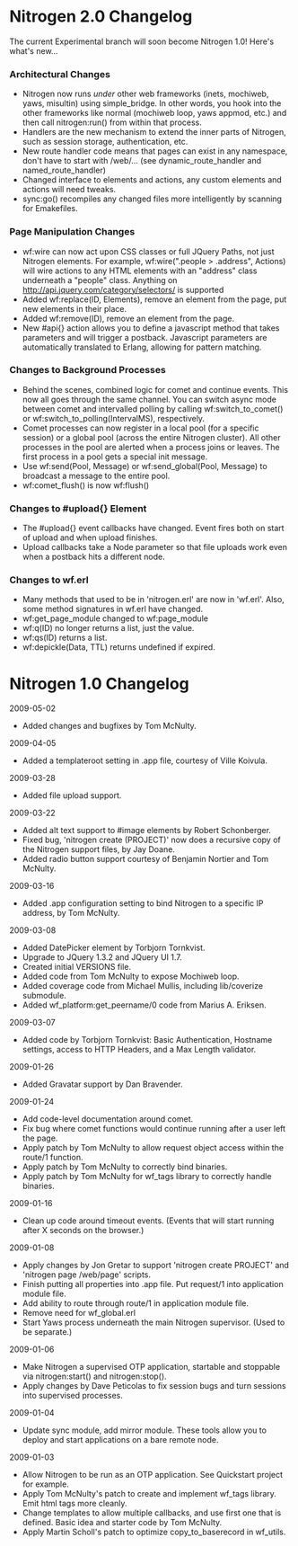 # Nitrogen 2.0 Changelog

The current Experimental branch will soon become Nitrogen 1.0!  Here's what's new...

### Architectural Changes

* Nitrogen now runs _under_ other web frameworks (inets, mochiweb, yaws, misultin) using simple_bridge. In other words, you hook into the other frameworks like normal (mochiweb loop, yaws appmod, etc.) and then call nitrogen:run() from within that process.
* Handlers are the new mechanism to extend the inner parts of Nitrogen, such as session storage, authentication, etc.
* New route handler code means that pages can exist in any namespace, don't have to start with /web/... (see dynamic_route_handler and named_route_handler)
* Changed interface to elements and actions, any custom elements and actions will need tweaks.
* sync:go() recompiles any changed files more intelligently by scanning for Emakefiles.

### Page Manipulation Changes

* wf:wire can now act upon CSS classes or full JQuery Paths, not just Nitrogen elements. For example, wf:wire(".people > .address", Actions) will wire actions to any HTML elements with an "address" class underneath a "people" class. Anything on http://api.jquery.com/category/selectors/ is supported
* Added wf:replace(ID, Elements), remove an element from the page, put new elements in their place.
* Added wf:remove(ID), remove an element from the page.
* New #api{} action allows you to define a javascript method that takes parameters and will trigger a postback. Javascript parameters are automatically translated to Erlang, allowing for pattern matching. 

### Changes to Background Processes

* Behind the scenes, combined logic for comet and continue events. This now all goes through the same channel. You can switch async mode between comet and intervalled polling by calling wf:switch_to_comet() or wf:switch_to_polling(IntervalMS), respectively.
* Comet processes can now register in a local pool (for a specific session) or a global pool (across the entire Nitrogen cluster). All other processes in the pool are alerted when a process joins or leaves. The first process in a pool gets a special init message.
* Use wf:send(Pool, Message) or wf:send_global(Pool, Message) to broadcast a message to the entire pool.
* wf:comet_flush() is now wf:flush()

### Changes to #upload{} Element

* The #upload{} event callbacks have changed. Event fires both on start of upload and when upload finishes. 
* Upload callbacks take a Node parameter so that file uploads work even when a postback hits a different node.

### Changes to wf.erl

* Many methods that used to be in 'nitrogen.erl' are now in 'wf.erl'. Also, some method signatures in wf.erl have changed.
* wf:get_page_module changed to wf:page_module
* wf:q(ID) no longer returns a list, just the value.
* wf:qs(ID) returns a list.
* wf:depickle(Data, TTL) returns undefined if expired.

# Nitrogen 1.0 Changelog

2009-05-02
- Added changes and bugfixes by Tom McNulty.

2009-04-05
- Added a templateroot setting in .app file, courtesy of Ville Koivula.

2009-03-28
- Added file upload support.

2009-03-22 
- Added alt text support to #image elements by Robert Schonberger.
- Fixed bug, 'nitrogen create (PROJECT)' now does a recursive copy of the Nitrogen support files, by Jay Doane.
- Added radio button support courtesy of Benjamin Nortier and Tom McNulty.

2009-03-16
- Added .app configuration setting to bind Nitrogen to a specific IP address, by Tom McNulty.

2009-03-08
- Added DatePicker element by Torbjorn Tornkvist.
- Upgrade to JQuery 1.3.2 and JQuery UI 1.7.
- Created initial VERSIONS file.
- Added code from Tom McNulty to expose Mochiweb loop.
- Added coverage code from Michael Mullis, including lib/coverize submodule.
- Added wf_platform:get_peername/0 code from Marius A. Eriksen.

2009-03-07
- Added code by Torbjorn Tornkvist: Basic Authentication, Hostname settings, access to HTTP Headers, and a Max Length validator.

2009-01-26
- Added Gravatar support by Dan Bravender.

2009-01-24
- Add code-level documentation around comet.
- Fix bug where comet functions would continue running after a user left the page.
- Apply patch by Tom McNulty to allow request object access within the route/1 function.
- Apply patch by Tom McNulty to correctly bind binaries.
- Apply patch by Tom McNulty for wf_tags library to correctly handle binaries.

2009-01-16
- Clean up code around timeout events. (Events that will start running after X seconds on the browser.)

2009-01-08
- Apply changes by Jon Gretar to support 'nitrogen create PROJECT' and 'nitrogen page /web/page' scripts.
- Finish putting all properties into .app file. Put request/1 into application module file.
- Add ability to route through route/1 in application module file.
- Remove need for wf_global.erl
- Start Yaws process underneath the main Nitrogen supervisor. (Used to be separate.)

2009-01-06
- Make Nitrogen a supervised OTP application, startable and stoppable via nitrogen:start() and nitrogen:stop().
- Apply changes by Dave Peticolas to fix session bugs and turn sessions into supervised processes.

2009-01-04
- Update sync module, add mirror module. These tools allow you to deploy and start applications on a bare remote node.

2009-01-03 
- Allow Nitrogen to be run as an OTP application. See Quickstart project for example.
- Apply Tom McNulty's patch to create and implement wf_tags library. Emit html tags more cleanly.
- Change templates to allow multiple callbacks, and use first one that is defined. Basic idea and starter code by Tom McNulty.
- Apply Martin Scholl's patch to optimize copy_to_baserecord in wf_utils.

